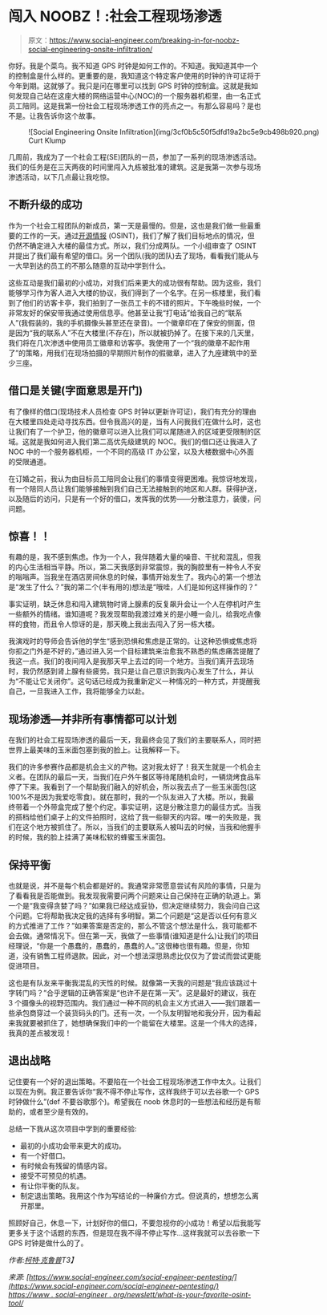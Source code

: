 # 闯入 NOOBZ！:社会工程现场渗透

> 原文：<https://www.social-engineer.com/breaking-in-for-noobz-social-engineering-onsite-infiltration/>

你好。我是个菜鸟。我不知道 GPS 时钟是如何工作的。不知道。我知道其中一个的控制盒是什么样的。更重要的是，我知道这个特定客户使用的时钟的许可证将于今年到期。这就够了。我只是问在哪里可以找到 GPS 时钟的控制盒。这就是我如何发现自己站在这座大楼的网络运营中心(NOC)的一个服务器机柜里，由一名正式员工陪同。这是我第一份社会工程现场渗透工作的亮点之一。有那么容易吗？是也不是。让我告诉你这个故事。

<figure id="attachment_3877" aria-describedby="caption-attachment-3877" style="width: 675px" class="wp-caption aligncenter">![Social Engineering Onsite Infiltration](img/3cf0b5c50f5dfd19a2bc5e9cb498b920.png)

<figcaption id="caption-attachment-3877" class="wp-caption-text">Curt Klump</figcaption>

</figure>

几周前，我成为了一个社会工程(SE)团队的一员，参加了一系列的现场渗透活动。我们的任务是在三天两夜的时间里闯入九栋被批准的建筑。这是我第一次参与现场渗透活动，以下几点最让我吃惊。

## 不断升级的成功

作为一个社会工程团队的新成员，第一天是最慢的。但是，这也是我们做一些最重要的工作的一天。通过[开源情报](https://www.social-engineer.org/newsletter/what-is-your-favorite-osint-tool/) (OSINT)，我们了解了我们目标地点的情况，但仍然不确定进入大楼的最佳方式。所以，我们分成两队。一个小组审查了 OSINT 并提出了我们最有希望的借口。另一个团队(我的团队)去了现场，看看我们能从与一大早到达的员工的不那么随意的互动中学到什么。

这些互动是我们最初的小成功，对我们后来更大的成功很有帮助。因为这些，我们能够学习作为客人进入大楼的协议，我们得到了一个名字。在另一栋楼里，我们看到了他们的访客卡亭，我们拍到了一张员工卡的不错的照片。下午晚些时候，一个非常友好的保安带我通过使用信息亭。他甚至让我“打电话”给我自己的“联系人”(我假装的，我的手机摄像头甚至还在录音)。一个徽章印在了保安的侧面，但是因为“我的联系人”不在大楼里(不存在)，所以就被扔掉了。在接下来的几天里，我们将在几次渗透中使用员工徽章和访客亭。我使用了一个“我的徽章不起作用了”的策略，用我们在现场拍摄的早期照片制作的假徽章，进入了九座建筑中的至少三座。

## 借口是关键(字面意思是开门)

有了像样的借口(现场技术人员检查 GPS 时钟以更新许可证)，我们有充分的理由在大楼里四处走动寻找东西。但令我高兴的是，当有人问我我们在做什么时，这也让我们有了一个护卫，他的徽章可以进入比我们可以尾随进入的区域更受限制的区域。这就是我如何进入我们第二高优先级建筑的 NOC。我们的借口还让我进入了 NOC 中的一个服务器机柜，一个不同的高级 IT 办公室，以及大楼数据中心外面的受限通道。

在订婚之前，我认为由目标员工陪同会让我们的事情变得更困难。我惊讶地发现，有一个陪同人员让我们能够接触到我们自己无法接触到的地区和人群。获得护送，以及随后的访问，只是有一个好的借口，发挥我的优势——分散注意力，装傻，问问题。

## 惊喜！！

有趣的是，我不感到焦虑。作为一个人，我伴随着大量的噪音、干扰和混乱，但我的内心生活相当平静。所以，第二天我感到非常震惊，我的胸腔里有一种令人不安的嗡嗡声。当我坐在酒店房间休息的时候，事情开始发生了。我内心的第一个想法是“发生了什么？”我的第二个(半有用的)想法是“哦哇，人们是如何这样操作的？”

事实证明，缺乏休息和闯入建筑物时肾上腺素的反复飙升会让一个人在停机时产生一些额外的情绪。谁知道呢？我发现帮助我渡过难关的是小睡一会儿，给我吃点像样的食物，而且令人惊讶的是，那天晚上我出去闯入了另一栋大楼。

我演戏时的导师会告诉他的学生“感到恐惧和焦虑是正常的。让这种恐惧或焦虑将你拒之门外是不好的，”通过进入另一个目标建筑来治愈我不熟悉的焦虑痛苦提醒了我这一点。我们的夜间闯入是我那天早上去过的同一个地方。当我们离开去现场时，我仍然感到肾上腺有些疲劳。我只是让自己意识到我内心发生了什么，并认为“不能让它关闭你”。这句话已经成为我重新定义一种情况的一种方式，并提醒我自己，一旦我进入工作，我将能够全力以赴。

## 现场渗透—并非所有事情都可以计划

在我们的社会工程现场渗透的最后一天，我最终会见了我们的主要联系人，同时把世界上最美味的玉米面包塞到我的脸上。让我解释一下。

我们的许多参赛作品都是机会主义的产物。这对我太好了！我天生就是一个机会主义者。在团队的最后一天，当我们在户外午餐区等待尾随机会时，一辆烧烤食品车停了下来。我看到了一个帮助我们融入的好机会，所以我去点了一些玉米面包(这 100%不是因为我爱吃零食)。就在那时，我的一个队友进入了大楼。所以，我最终带着一个外带盒完成了整个约定。事实证明，这是分散注意力的最佳方式。当我的搭档给他们桌子上的文件拍照时，这给了我一些聊天的内容。唯一的失败是，我们在这个地方被抓住了。所以，当我们的主要联系人被叫去的时候，当我和他握手的时候，我的脸上挂满了美味松软的蜂蜜玉米面包。

## 保持平衡

也就是说，并不是每个机会都是好的。我通常非常愿意尝试有风险的事情，只是为了看看我是否能做到。我发现我需要问两个问题来让自己保持在正确的轨道上。第一个是“我变得贪婪了吗？”如果我已经达成妥协，但决定继续努力，我会问自己这个问题。它将帮助我决定我的选择有多明智。第二个问题是“这是否以任何有意义的方式推进了工作？”如果答案是否定的，那么不管这个想法是什么，我可能都不会去做。通常情况下。但在第一天，我做了一些事情(谁知道是什么)让我们的项目经理说，“你是一个愚蠢的，愚蠢的，愚蠢的人。”这很棒也很有趣。但是，你知道，没有销售工程师退款。因此，对一个想法深思熟虑比仅仅为了尝试而尝试更能促进项目。

这也是有队友来平衡我混乱的天性的时候。就像第一天我的问题是“我应该跳过十字转门吗？”合乎逻辑的正确答案是“也许不是在第一天”。这是最好的建议，我在 3 个摄像头的视野范围内。我们通过一种不同的机会主义方式进入——我们跟着一些承包商穿过一个装货码头的门。还有一次，一个队友明智地和我分开，因为看起来我就要被抓住了，她想确保我们中的一个能留在大楼里。这是一个伟大的选择，我真的差点被发现！

## 退出战略

记住要有一个好的退出策略。不要陷在一个社会工程现场渗透工作中太久。让我们以现在为例。我正要告诉你“我不得不停止写作，这样我终于可以去谷歌一个 GPS 时钟做什么”(def 不要谷歌那个)。希望我在 noob 休息时的一些想法和经历是有帮助的，或者至少是有效的。

总结一下我从这次项目中学到的重要经验:

*   最初的小成功会带来更大的成功。
*   有一个好借口。
*   有时候会有残留的情感内容。
*   接受不可预见的机遇。
*   有让你平衡的队友。
*   制定退出策略。我用这个作为写结论的一种廉价方式。但说真的，想想怎么离开那里。

照顾好自己，休息一下，计划好你的借口，不要忽视你的小成功！希望以后我能写更多关于这个话题的东西，但是现在我不得不停止写作…这样我就可以去谷歌一下 GPS 时钟是做什么的了。

*作者:[柯特·克鲁普](https://www.social-engineer.com/social-engineer-team/curt-klump/)T3】*

*来源:*
*[https://www.social-engineer.com/social-engineer-pentesting/](https://www.social-engineer.com/social-engineer-pentesting/)*
*[https://www . social-engineer . org/newslett/what-is-your-favorite-osint-tool/](https://www.social-engineer.org/newsletter/what-is-your-favorite-osint-tool/)*
